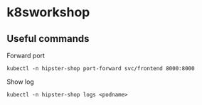 # k8sworkshop


## Useful commands
Forward port

    kubectl -n hipster-shop port-forward svc/frontend 8000:8000

Show log

    kubectl -n hipster-shop logs <podname>
